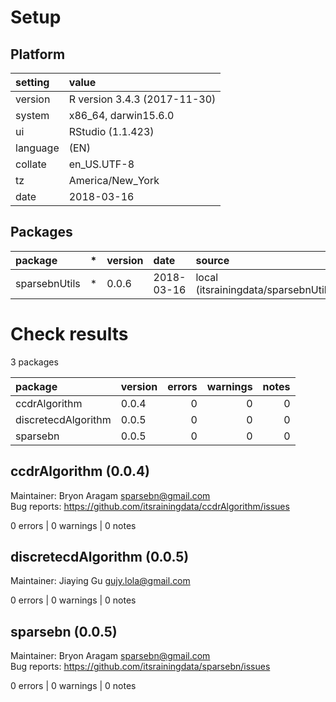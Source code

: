 # Setup

## Platform

|setting  |value                        |
|:--------|:----------------------------|
|version  |R version 3.4.3 (2017-11-30) |
|system   |x86_64, darwin15.6.0         |
|ui       |RStudio (1.1.423)            |
|language |(EN)                         |
|collate  |en_US.UTF-8                  |
|tz       |America/New_York             |
|date     |2018-03-16                   |

## Packages

|package       |*  |version |date       |source                                  |
|:-------------|:--|:-------|:----------|:---------------------------------------|
|sparsebnUtils |*  |0.0.6   |2018-03-16 |local (itsrainingdata/sparsebnUtils@NA) |

# Check results

3 packages

|package             |version | errors| warnings| notes|
|:-------------------|:-------|------:|--------:|-----:|
|ccdrAlgorithm       |0.0.4   |      0|        0|     0|
|discretecdAlgorithm |0.0.5   |      0|        0|     0|
|sparsebn            |0.0.5   |      0|        0|     0|

## ccdrAlgorithm (0.0.4)
Maintainer: Bryon Aragam <sparsebn@gmail.com>  
Bug reports: https://github.com/itsrainingdata/ccdrAlgorithm/issues

0 errors | 0 warnings | 0 notes

## discretecdAlgorithm (0.0.5)
Maintainer: Jiaying Gu <gujy.lola@gmail.com>

0 errors | 0 warnings | 0 notes

## sparsebn (0.0.5)
Maintainer: Bryon Aragam <sparsebn@gmail.com>  
Bug reports: https://github.com/itsrainingdata/sparsebn/issues

0 errors | 0 warnings | 0 notes


